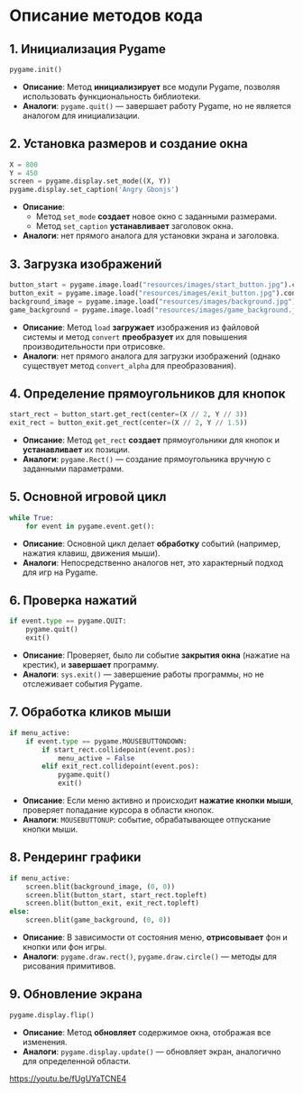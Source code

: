 # Описание методов кода

## 1. Инициализация Pygame
```python
pygame.init()
```
- **Описание**: Метод **инициализирует** все модули Pygame, позволяя использовать функциональность библиотеки.
- **Аналоги**: `pygame.quit()` — завершает работу Pygame, но не является аналогом для инициализации.

## 2. Установка размеров и создание окна
```python
X = 800
Y = 450
screen = pygame.display.set_mode((X, Y))
pygame.display.set_caption('Angry Gbonjs')
```
- **Описание**:
  - Метод `set_mode` **создает** новое окно с заданными размерами.
  - Метод `set_caption` **устанавливает** заголовок окна.
- **Аналоги**:  нет прямого аналога для установки экрана и заголовка.

## 3. Загрузка изображений
```python
button_start = pygame.image.load("resources/images/start_button.jpg").convert()
button_exit = pygame.image.load("resources/images/exit_button.jpg").convert()
background_image = pygame.image.load("resources/images/background.jpg").convert()
game_background = pygame.image.load("resources/images/game_background.jpg").convert()
```
- **Описание**: Метод `load` **загружает** изображения из файловой системы и метод `convert` **преобразует** их для повышения производительности при отрисовке.
- **Аналоги**: нет прямого аналога для загрузки изображений (однако существует метод `convert_alpha` для преобразования).

## 4. Определение прямоугольников для кнопок
```python
start_rect = button_start.get_rect(center=(X // 2, Y // 3))
exit_rect = button_exit.get_rect(center=(X // 2, Y // 1.5))
```
- **Описание**: Метод `get_rect` **создает** прямоугольники для кнопок и **устанавливает** их позиции.
- **Аналоги**: `pygame.Rect()` — создание прямоугольника вручную с заданными параметрами.

## 5. Основной игровой цикл
```python
while True:
    for event in pygame.event.get():
```
- **Описание**: Основной цикл делает **обработку** событий (например, нажатия клавиш, движения мыши).
- **Аналоги**: Непосредственно аналогов нет, это характерный подход для игр на Pygame.

## 6. Проверка нажатий
```python
if event.type == pygame.QUIT:
    pygame.quit()
    exit()
```
- **Описание**: Проверяет, было ли событие **закрытия окна** (нажатие на крестик), и **завершает** программу.
- **Аналоги**: `sys.exit()` — завершение работы программы, но не отслеживает события Pygame.

## 7. Обработка кликов мыши
```python
if menu_active:
    if event.type == pygame.MOUSEBUTTONDOWN:
        if start_rect.collidepoint(event.pos):
            menu_active = False
        elif exit_rect.collidepoint(event.pos):
            pygame.quit()
            exit()
```
- **Описание**: Если меню активно и происходит **нажатие кнопки мыши**, проверяет попадание курсора в области кнопок.
- **Аналоги**: `MOUSEBUTTONUP`: событие, обрабатывающее отпускание кнопки мыши.

## 8. Рендеринг графики
```python
if menu_active:
    screen.blit(background_image, (0, 0))
    screen.blit(button_start, start_rect.topleft)
    screen.blit(button_exit, exit_rect.topleft)
else:
    screen.blit(game_background, (0, 0))
```
- **Описание**: В зависимости от состояния меню, **отрисовывает** фон и кнопки или фон игры.
- **Аналоги**: `pygame.draw.rect()`, `pygame.draw.circle()` — методы для рисования примитивов.

## 9. Обновление экрана
```python
pygame.display.flip()
```
- **Описание**: Метод **обновляет** содержимое окна, отображая все изменения.
- **Аналоги**: `pygame.display.update()` — обновляет экран, аналогично для определенной области.

https://youtu.be/fUgUYaTCNE4

